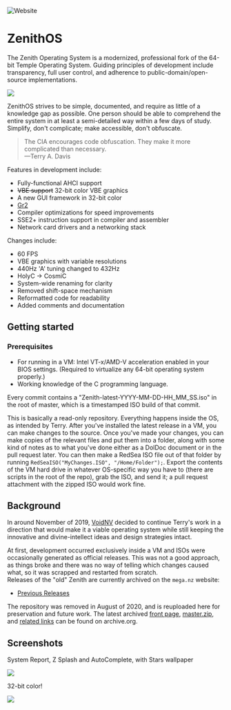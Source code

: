 ![Website](https://img.shields.io/website?down_color=lightgray&down_message=offline&style=flat-square&up_color=green&up_message=online&url=https%3A%2F%2Fzenithos.org)
# ZenithOS

The Zenith Operating System is a modernized, professional fork of the 64-bit Temple Operating System. Guiding principles of development include transparency, full user control, and adherence to public-domain/open-source implementations.

![](/screenshots/screenshot2.png)

ZenithOS strives to be simple, documented, and require as little of a knowledge gap as possible. One person should be able to comprehend the entire system in at least a semi-detailed way within a few days of study.
Simplify, don't complicate; make accessible, don't obfuscate.

> The CIA encourages code obfuscation. They make it more complicated than necessary.\
—Terry A. Davis

Features in development include:
  - Fully-functional AHCI support
  - ~~VBE support~~ 32-bit color VBE graphics
  - A new GUI framework in 32-bit color
  - [Gr2](https://github.com/TempleProgramming/Gr2)
  - Compiler optimizations for speed improvements
  - SSE2+ instruction support in compiler and assembler
  - Network card drivers and a networking stack


Changes include:
  - 60 FPS
  - VBE graphics with variable resolutions
  - 440Hz 'A' tuning changed to 432Hz
  - HolyC -> CosmiC
  - System-wide renaming for clarity
  - Removed shift-space mechanism
  - Reformatted code for readability
  - Added comments and documentation

## Getting started

### Prerequisites

- For running in a VM: Intel VT-x/AMD-V acceleration enabled in your BIOS settings. (Required to virtualize any 64-bit operating system properly.)
- Working knowledge of the C programming language.

Every commit contains a "Zenith-latest-YYYY-MM-DD-HH_MM_SS.iso" in the root of master, which is a timestamped ISO build of that commit.

This is basically a read-only repository. Everything happens inside the OS, as intended by Terry. After you've installed the latest release in a VM, you can make changes to the source. Once you've made your changes, you can make copies of the relevant files and put them into a folder, along with some kind of notes as to what you've done either as a DolDoc document or in the pull request later. You can then make a RedSea ISO file out of that folder by running `RedSeaISO("MyChanges.ISO", "/Home/Folder");`. Export the contents of the VM hard drive in whatever OS-specific way you have to (there are scripts in the root of the repo), grab the ISO, and send it; a pull request attachment with the zipped ISO would work fine.

## Background

In around November of 2019, [VoidNV](https://github.com/VoidNV) decided to continue Terry's work in a direction that would make it a viable operating system while still keeping the innovative and divine-intellect ideas and design strategies intact.

At first, development occurred exclusively inside a VM and ISOs were occasionally generated as official releases. This was not a good approach, as things broke and there was no way of telling which changes caused what, so it was scrapped and restarted from scratch.\
Releases of the "old" Zenith are currently archived on the `mega.nz` website:
  - [Previous Releases](https://mega.nz/#F!ZIEGmSRQ!qvL6Wk6THzE-dazkfT6N3Q)

The repository was removed in August of 2020, and is reuploaded here for preservation and future work. The latest archived [front page](https://web.archive.org/web/20200811190005/https://github.com/VoidNV/ZenithOS/), [master.zip](https://web.archive.org/web/20200811190054/https://codeload.github.com/VoidNV/ZenithOS/zip/master), and [related links](https://web.archive.org/web/*/https://github.com/VoidNV/ZenithOS/*) can be found on archive.org.

## Screenshots

System Report, Z Splash and AutoComplete, with Stars wallpaper

![](/screenshots/screenshot3.png)

32-bit color!

![](/screenshots/screenshot1.png)

